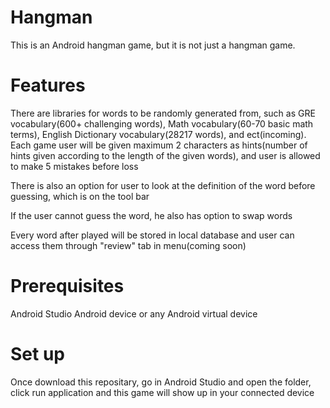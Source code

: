 <h1>Hangman</h1>
This is an Android hangman game, but it is not just a hangman game.
<h1>Features</h1>
There are libraries for words to be randomly generated from, such as GRE vocabulary(600+ challenging words), Math vocabulary(60-70 basic math terms), English Dictionary vocabulary(28217 words), and ect(incoming).
Each game user will be given maximum 2 characters as hints(number of hints given according to the length of the given words), and user is allowed to make 5 mistakes before loss

There is also an option for user to look at the definition of the word before guessing, which is on the tool bar

If the user cannot guess the word, he also has option to swap words

Every word after played will be stored in local database and user can access them through "review" tab in menu(coming soon)

<h1>Prerequisites</h1>
Android Studio
Android device or any Android virtual device

<h1>Set up</h1>
Once download this repositary, go in Android Studio and open the folder, click run application and this game will show up in your connected device

